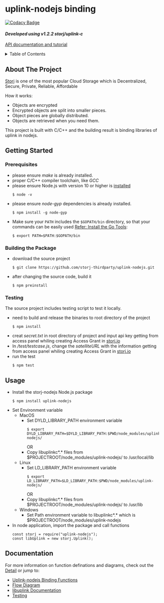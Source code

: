 # <b>uplink-nodejs binding</b>

[![Codacy Badge](https://api.codacy.com/project/badge/Grade/6acbf8b6d3dc42e98a30df0324334ca2)](https://app.codacy.com/gh/storj-thirdparty/uplink-nodejs?utm_source=github.com&utm_medium=referral&utm_content=storj-thirdparty/uplink-nodejs&utm_campaign=Badge_Grade_Dashboard)

#### *Developed using v1.2.2 storj/uplink-c*

[API documentation and tutorial](https://storj-thirdparty.github.io/uplink-nodejs/#/)

<!-- TABLE OF CONTENTS -->
<details>
  <summary>Table of Contents</summary>
  <ol>
    <li>
      <a href="#about-the-project">About The Project</a>
    </li>
    <li>
      <a href="#getting-started">Getting Started</a>
      <ul>
        <li><a href="#prerequisites">Prerequisites</a></li>
        <li><a href="#building-the-package">Building the Package</a></li>
        <li><a href="#testing">Testing</a></li>
      </ul>
    </li>
    <li><a href="#usage">Usage</a></li>
    <li><a href="#documentation">Documentation</a></li>
  </ol>
</details>



<!-- ABOUT THE PROJECT -->
## About The Project

[Storj](https://storj.io) is one of the most popular Cloud Storage which is  Decentralized, Secure, Private, Reliable, Affordable

How it works: 
* Objects are encrypted
* Encrypted objects are split into smaller pieces.
* Object pieces are globally distributed.
* Objects are retrieved when you need them.

This project is built with C/C++ and the building result is binding libraries of uplink in nodejs.


## Getting Started

### Prerequisites
 * please ensure *make* is already installed.
 * proper C/C++ compiler toolchain, like *GCC*
 * please ensure Node.js with version 10 or higher is [installed](https://nodejs.org/en/download/)
    ```
    $ node -v
    ```
 * please ensure *node-gyp* dependencies is already installed.
    ```
    $ npm install -g node-gyp
    ```
  * Make sure your `PATH` includes the `$GOPATH/bin` directory, so that your commands can be easily used [Refer: Install the Go Tools](https://golang.org/doc/install):
    ```
    $ export PATH=$PATH:$GOPATH/bin
    ```

### Building the Package
 * download the source project
    ```
    $ git clone https://github.com/storj-thirdparty/uplink-nodejs.git
    ```
* after changing the source code, build it
  ```
  $ npm preinstall
  ```

### Testing
The source project includes testing script to test it locally.
* need to build and release the binaries to root directory of the project
  ```
  $ npm install
  ```
* creat *secret.txt* in root directory of project and input api key getting from access panel whiling creating Access Grant in [storj.io](https://storj.io)
* In */test/testcase.js*, change the *satelliteURL* with the information getting from access panel whiling creating Access Grant in [storj.io](https://storj.io)
* run the test
  ```
  $ npm test
  ```

## Usage
* Install the storj-nodejs Node.js package
  ```
  $ npm install uplink-nodejs
  ```
* Set Environment variable
  * MacOS
    * Set DYLD_LIBRARY_PATH  environment variable
      ```
      $ export  DYLD_LIBRARY_PATH=$DYLD_LIBRARY_PATH:$PWD/node_modules/uplink-nodejs/
      ```
      OR
    * Copy libuplinkc*.* files from $PROJECTROOT/node_modules/uplink-nodejs/ to /usr/local/lib
  * Linux
    * Set LD_LIBRARY_PATH  environment variable
      ```
      $ export LD_LIBRARY_PATH=$LD_LIBRARY_PATH:$PWD/node_modules/uplink-nodejs/
      ```
      OR
    * Copy libuplinkc*.* files from $PROJECTROOT/node_modules/uplink-nodejs/ to /usr/lib
   * Windows
     * Set Path environment variable to libuplinkc*.* which is  $PROJECTROOT/node_modules/uplink-nodejs
* In node application, import the package and call functions
  ```
  const storj = require("uplink-nodejs");
  const libUplink = new storj.Uplink();
  ```

## Documentation
For more information on function definations and diagrams, check out the [Detail](https://github.com/storj-thirdparty/uplink-nodejs/wiki/Home) or jump to:
* [Uplink-nodejs Binding Functions](https://github.com/storj-thirdparty/uplink-nodejs/wiki/#binding-functions)
* [Flow Diagram](https://github.com/storj-thirdparty/uplink-nodejs/wiki/#flow-diagram)
* [libuplink Documentation](https://godoc.org/storj.io/uplink)
* [Testing](https://github.com/storj-thirdparty/uplink-nodejs/wiki/#testing)
